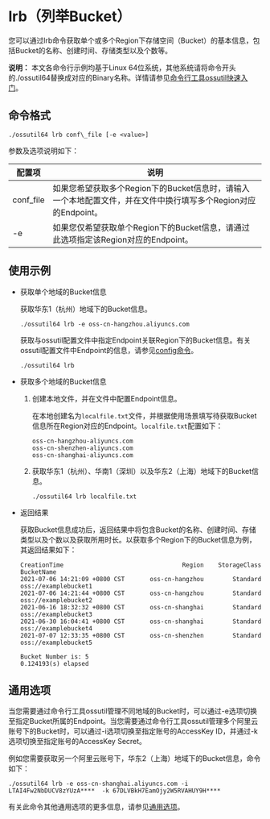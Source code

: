 # lrb（列举Bucket）

您可以通过lrb命令获取单个或多个Region下存储空间（Bucket）的基本信息，包括Bucket的名称、创建时间、存储类型以及个数等。

**说明：** 本文各命令行示例均基于Linux 64位系统，其他系统请将命令开头的./ossutil64替换成对应的Binary名称。详情请参见[命令行工具ossutil快速入门](/intl.zh-CN/快速入门/命令行工具ossutil快速入门.md)。

## 命令格式

```
./ossutil64 lrb conf\_file [-e <value>]
```

参数及选项说明如下：

|配置项|说明|
|---|--|
|conf\_file|如果您希望获取多个Region下的Bucket信息时，请输入一个本地配置文件，并在文件中换行填写多个Region对应的Endpoint。|
|-e|如果您仅希望获取单个Region下的Bucket信息，请通过此选项指定该Region对应的Endpoint。|

## 使用示例

-   获取单个地域的Bucket信息

    获取华东1（杭州）地域下的Bucket信息。

    ```
    ./ossutil64 lrb -e oss-cn-hangzhou.aliyuncs.com
    ```

    获取与ossutil配置文件中指定Endpoint关联Region下的Bucket信息。有关ossutil配置文件中Endpoint的信息，请参见[config命令](/intl.zh-CN/常用工具/命令行工具ossutil/常用命令/config（创建配置文件）.md)。

    ```
    ./ossutil64 lrb
    ```

-   获取多个地域的Bucket信息
    1.  创建本地文件，并在文件中配置Endpoint信息。

        在本地创建名为`localfile.txt`文件，并根据使用场景填写待获取Bucket信息所在Region对应的Endpoint。`localfile.txt`配置如下：

        ```
        oss-cn-hangzhou-aliyuncs.com
        oss-cn-shenzhen-aliyuncs.com
        oss-cn-shanghai-aliyuncs.com
        ```

    2.  获取华东1（杭州）、华南1（深圳）以及华东2（上海）地域下的Bucket信息。

        ```
        ./ossutil64 lrb localfile.txt
        ```

-   返回结果

    获取Bucket信息成功后，返回结果中将包含Bucket的名称、创建时间、存储类型以及个数以及获取所用时长。以获取多个Region下的Bucket信息为例，其返回结果如下：

    ```
    CreationTime                                 Region    StorageClass    BucketName
    2021-07-06 14:21:09 +0800 CST       oss-cn-hangzhou        Standard    oss://examplebucket1
    2021-07-06 14:21:44 +0800 CST       oss-cn-hangzhou        Standard    oss://examplebucket2
    2021-06-16 18:32:32 +0800 CST       oss-cn-shanghai        Standard    oss://examplebucket3
    2021-06-30 16:04:41 +0800 CST       oss-cn-shanghai        Standard    oss://examplebucket4
    2021-07-07 12:33:35 +0800 CST       oss-cn-shenzhen        Standard    oss://examplebucket5
    
    Bucket Number is: 5
    0.124193(s) elapsed
    ```


## 通用选项

当您需要通过命令行工具ossutil管理不同地域的Bucket时，可以通过-e选项切换至指定Bucket所属的Endpoint。当您需要通过命令行工具ossutil管理多个阿里云账号下的Bucket时，可以通过-i选项切换至指定账号的AccessKey ID，并通过-k选项切换至指定账号的AccessKey Secret。

例如您需要获取另一个阿里云账号下，华东2（上海）地域下的Bucket信息，命令如下：

```
./ossutil64 lrb -e oss-cn-shanghai.aliyuncs.com -i LTAI4Fw2NbDUCV8zYUzA****  -k 67DLVBkH7EamOjy2W5RVAHUY9H****
```

有关此命令其他通用选项的更多信息，请参见[通用选项](/intl.zh-CN/常用工具/命令行工具ossutil/查看选项.md)。


